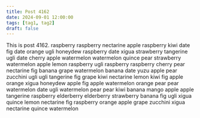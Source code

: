 ```yaml
---
title: Post 4162
date: 2024-09-01 12:00:00
tags: [tag1, tag2]
draft: false
---
```

This is post 4162.
raspberry
raspberry
nectarine
apple
raspberry
kiwi
date
fig
date
orange
ugli
honeydew
raspberry
date
xigua
strawberry
tangerine
ugli
date
cherry
apple
watermelon
watermelon
quince
pear
strawberry
watermelon
apple
lemon
raspberry
ugli
raspberry
raspberry
cherry
pear
nectarine
fig
banana
grape
watermelon
banana
date
yuzu
apple
pear
zucchini
ugli
ugli
tangerine
fig
grape
kiwi
nectarine
lemon
kiwi
fig
apple
orange
xigua
honeydew
apple
fig
apple
watermelon
orange
pear
pear
watermelon
date
ugli
watermelon
pear
pear
kiwi
banana
mango
apple
apple
tangerine
raspberry
elderberry
elderberry
strawberry
banana
fig
ugli
xigua
quince
lemon
nectarine
fig
raspberry
orange
apple
grape
zucchini
xigua
nectarine
quince
watermelon
